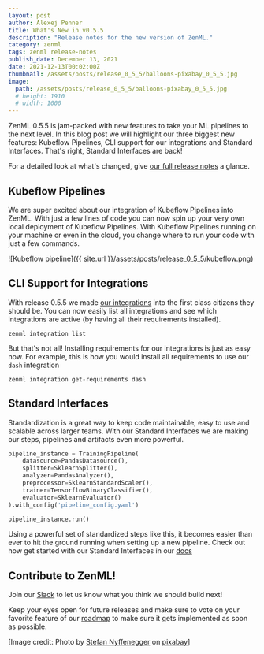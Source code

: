 ```yaml
---
layout: post
author: Alexej Penner
title: What's New in v0.5.5
description: "Release notes for the new version of ZenML."
category: zenml
tags: zenml release-notes
publish_date: December 13, 2021
date: 2021-12-13T00:02:00Z
thumbnail: /assets/posts/release_0_5_5/balloons-pixabay_0_5_5.jpg
image:
  path: /assets/posts/release_0_5_5/balloons-pixabay_0_5_5.jpg
  # height: 1910
  # width: 1000
---
```


ZenML 0.5.5 is jam-packed with new features to take your ML pipelines to the next level. In this blog post we will 
highlight our three biggest new features: Kubeflow Pipelines, CLI support for our integrations and Standard Interfaces. That's right, Standard Interfaces are back!

For a detailed look at what's changed, give [our full release
notes](https://github.com/zenml-io/zenml/releases/tag/0.5.5) a glance.

## Kubeflow Pipelines

We are super excited about our integration of Kubeflow Pipelines into ZenML. With just a few lines of code you can now 
spin up your very own local deployment of Kubeflow Pipelines. With Kubeflow Pipelines running on your machine or even 
in the cloud, you change where to run your code with just a few commands. 

![Kubeflow pipeline]({{ site.url }}/assets/posts/release_0_5_5/kubeflow.png)

## CLI Support for Integrations

With release 0.5.5 we made [our integrations](https://zenml.io/integrations) into the first class citizens they should be. You can now easily
list all integrations and see which integrations are active (by having all their requirements installed).

```
zenml integration list
```

But that's not all! Installing requirements for our integrations is just as easy now. For example, this is how you would 
install all requirements to use our `dash` integration 

```
zenml integration get-requirements dash
```

## Standard Interfaces

Standardization is a great way to keep code maintainable, easy to use and scalable across larger teams. With our 
Standard Interfaces we are making our steps, pipelines and artifacts even more powerful. 

```python
pipeline_instance = TrainingPipeline(
    datasource=PandasDatasource(),
    splitter=SklearnSplitter(),
    analyzer=PandasAnalyzer(),
    preprocessor=SklearnStandardScaler(),
    trainer=TensorflowBinaryClassifier(),
    evaluator=SklearnEvaluator()
).with_config('pipeline_config.yaml')

pipeline_instance.run()
```

Using a powerful set of standardized steps like this, it becomes easier than ever to hit the ground running when setting
up a new pipeline. Check out how get started with our Standard Interfaces in our 
[docs](https://docs.zenml.io/guides/high-level-api)

## Contribute to ZenML!

Join our [Slack](https://zenml.io/slack-invite/) to let us know what you think we should build next!

Keep your eyes open for future releases and make sure to vote on your favorite feature of our [roadmap](https://zenml.io/roadmap) to make sure it gets implemented as soon as possible.

[Image credit: Photo by [Stefan Nyffenegger](https://pixabay.com/images/id-2826093/) on [pixabay](https://pixabay.com/)]
